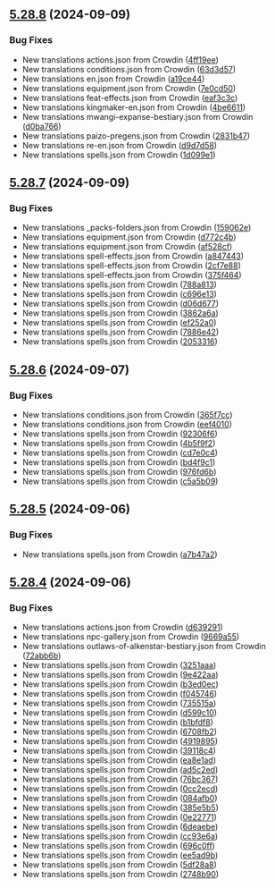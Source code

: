 ## [5.28.8](https://github.com/allnnde/pf2e-esp-translation/compare/v5.28.7...v5.28.8) (2024-09-09)


### Bug Fixes

* New translations actions.json from Crowdin ([4ff19ee](https://github.com/allnnde/pf2e-esp-translation/commit/4ff19eedab75c1454dd105ede4cfc749a4e87c18))
* New translations conditions.json from Crowdin ([63d3d57](https://github.com/allnnde/pf2e-esp-translation/commit/63d3d573e43c08fd9d0ac32b659dfc55bb1071ff))
* New translations en.json from Crowdin ([a19ce44](https://github.com/allnnde/pf2e-esp-translation/commit/a19ce446beb7eb03a5dc0ae788510e490f7904b1))
* New translations equipment.json from Crowdin ([7e0cd50](https://github.com/allnnde/pf2e-esp-translation/commit/7e0cd50f2200cbf06f6bd59ea3aac6d63cd9ee56))
* New translations feat-effects.json from Crowdin ([eaf3c3c](https://github.com/allnnde/pf2e-esp-translation/commit/eaf3c3c27c5c4fee599433ba1f2fae6d7f710d2c))
* New translations kingmaker-en.json from Crowdin ([4be6611](https://github.com/allnnde/pf2e-esp-translation/commit/4be6611617601dfe8d88976a47ab8e549744bcf5))
* New translations mwangi-expanse-bestiary.json from Crowdin ([d0ba766](https://github.com/allnnde/pf2e-esp-translation/commit/d0ba7660eac8391f6edaad3586d2dc710381d9fe))
* New translations paizo-pregens.json from Crowdin ([2831b47](https://github.com/allnnde/pf2e-esp-translation/commit/2831b479654ddd64c2532751a4d306437b917f49))
* New translations re-en.json from Crowdin ([d9d7d58](https://github.com/allnnde/pf2e-esp-translation/commit/d9d7d58b6269e14fb4b3d84b8d03b8c0f28312ff))
* New translations spells.json from Crowdin ([1d099e1](https://github.com/allnnde/pf2e-esp-translation/commit/1d099e1c02a17f2fa2e361370bf51e57d1764495))



## [5.28.7](https://github.com/allnnde/pf2e-esp-translation/compare/v5.28.6...v5.28.7) (2024-09-09)


### Bug Fixes

* New translations _packs-folders.json from Crowdin ([159062e](https://github.com/allnnde/pf2e-esp-translation/commit/159062ee4bb3c6e2a970a826529be407d191073a))
* New translations equipment.json from Crowdin ([d772c4b](https://github.com/allnnde/pf2e-esp-translation/commit/d772c4b80080b78489139b684ad5bdf7bb507771))
* New translations equipment.json from Crowdin ([af528cf](https://github.com/allnnde/pf2e-esp-translation/commit/af528cf8e86eb0e7c171955a425d4a0255f46506))
* New translations spell-effects.json from Crowdin ([a847443](https://github.com/allnnde/pf2e-esp-translation/commit/a847443ee736249a22b63b81c77553b3954bc884))
* New translations spell-effects.json from Crowdin ([2cf7e88](https://github.com/allnnde/pf2e-esp-translation/commit/2cf7e8887289a206eb8450c4dae41b2f808addff))
* New translations spell-effects.json from Crowdin ([375f464](https://github.com/allnnde/pf2e-esp-translation/commit/375f4644147bb6600fb7cc49dfc54a747d680562))
* New translations spells.json from Crowdin ([788a813](https://github.com/allnnde/pf2e-esp-translation/commit/788a81308e2c6976e50b3aba67c0edd9a4cb9dd0))
* New translations spells.json from Crowdin ([c696e13](https://github.com/allnnde/pf2e-esp-translation/commit/c696e1368b9f172327fd0292a12a10606fe68f96))
* New translations spells.json from Crowdin ([d06d677](https://github.com/allnnde/pf2e-esp-translation/commit/d06d677b32eca0561118bb331cdfb8fe00653e8d))
* New translations spells.json from Crowdin ([3862a6a](https://github.com/allnnde/pf2e-esp-translation/commit/3862a6a9c24b483d40a11e8e3ca96c71d0e67422))
* New translations spells.json from Crowdin ([ef252a0](https://github.com/allnnde/pf2e-esp-translation/commit/ef252a0b4cc80fd8dd10040fca896585b5e4535c))
* New translations spells.json from Crowdin ([7886e42](https://github.com/allnnde/pf2e-esp-translation/commit/7886e42212c48ffa0d77a4b73cb3c19183bbb7b9))
* New translations spells.json from Crowdin ([2053316](https://github.com/allnnde/pf2e-esp-translation/commit/20533163766ef803a968bef45654ac22b007c5ed))



## [5.28.6](https://github.com/allnnde/pf2e-esp-translation/compare/v5.28.5...v5.28.6) (2024-09-07)


### Bug Fixes

* New translations conditions.json from Crowdin ([365f7cc](https://github.com/allnnde/pf2e-esp-translation/commit/365f7cc25d70cc4ba4cb9bb7c989ebd873357849))
* New translations conditions.json from Crowdin ([eef4010](https://github.com/allnnde/pf2e-esp-translation/commit/eef4010e0ec39e1cf0a44f712a40357e7fd1295a))
* New translations spells.json from Crowdin ([92306f6](https://github.com/allnnde/pf2e-esp-translation/commit/92306f648eacced53988bddca01d80e652822325))
* New translations spells.json from Crowdin ([4b5f9f2](https://github.com/allnnde/pf2e-esp-translation/commit/4b5f9f24ea97c9988eed24f4b8aa3afe7799772e))
* New translations spells.json from Crowdin ([cd7e0c4](https://github.com/allnnde/pf2e-esp-translation/commit/cd7e0c40a3c4af292a7c4b460e9d4d5e8748a8fa))
* New translations spells.json from Crowdin ([bd4f9c1](https://github.com/allnnde/pf2e-esp-translation/commit/bd4f9c136039874017cf5cdf5df854eb77e83ba7))
* New translations spells.json from Crowdin ([976fd6b](https://github.com/allnnde/pf2e-esp-translation/commit/976fd6be6bbc3547142032592e77e6f7076262f7))
* New translations spells.json from Crowdin ([c5a5b09](https://github.com/allnnde/pf2e-esp-translation/commit/c5a5b097eaf3e9188cce9ec807ed150c50fc72ca))



## [5.28.5](https://github.com/allnnde/pf2e-esp-translation/compare/v5.28.4...v5.28.5) (2024-09-06)


### Bug Fixes

* New translations spells.json from Crowdin ([a7b47a2](https://github.com/allnnde/pf2e-esp-translation/commit/a7b47a22b207fa8851d1ffa505f0d268bcc363c9))



## [5.28.4](https://github.com/allnnde/pf2e-esp-translation/compare/v5.28.3...v5.28.4) (2024-09-06)


### Bug Fixes

* New translations actions.json from Crowdin ([d639291](https://github.com/allnnde/pf2e-esp-translation/commit/d6392912879709e91679ca5137bf32a0a7fd641f))
* New translations npc-gallery.json from Crowdin ([9669a55](https://github.com/allnnde/pf2e-esp-translation/commit/9669a55e3b6bbf0c178c62534358615f896f8a1b))
* New translations outlaws-of-alkenstar-bestiary.json from Crowdin ([72abb6b](https://github.com/allnnde/pf2e-esp-translation/commit/72abb6b7ac343073d4221640e9b5458506f63bec))
* New translations spells.json from Crowdin ([3251aaa](https://github.com/allnnde/pf2e-esp-translation/commit/3251aaab8ae942a81525a5b17035f1410fe363b1))
* New translations spells.json from Crowdin ([9e422aa](https://github.com/allnnde/pf2e-esp-translation/commit/9e422aae6dadf05fb83ad751be4aad6ad0e9da3a))
* New translations spells.json from Crowdin ([b3ed0ec](https://github.com/allnnde/pf2e-esp-translation/commit/b3ed0ecb71a80c6b9c1849589c3726d766afe41f))
* New translations spells.json from Crowdin ([f045746](https://github.com/allnnde/pf2e-esp-translation/commit/f0457464faaa368d9e74b4fd29730db7c1723725))
* New translations spells.json from Crowdin ([735515a](https://github.com/allnnde/pf2e-esp-translation/commit/735515adce35d37eccc8ed3d6993bdc0e6eb4878))
* New translations spells.json from Crowdin ([d599c10](https://github.com/allnnde/pf2e-esp-translation/commit/d599c109ff1cca00aa677965e4325a889ad9785d))
* New translations spells.json from Crowdin ([b1bfdf8](https://github.com/allnnde/pf2e-esp-translation/commit/b1bfdf8802e4a8f7db34dfdcf94953de93bf536a))
* New translations spells.json from Crowdin ([6708fb2](https://github.com/allnnde/pf2e-esp-translation/commit/6708fb28bb132f61f1e45f9d23fd768b3a9e5170))
* New translations spells.json from Crowdin ([4919895](https://github.com/allnnde/pf2e-esp-translation/commit/49198950dc6b5bf06b5219bb5303f08b4e547db6))
* New translations spells.json from Crowdin ([39118c4](https://github.com/allnnde/pf2e-esp-translation/commit/39118c47153ac76fed8e1ac8c8db887a88c85ee9))
* New translations spells.json from Crowdin ([ea8e1ad](https://github.com/allnnde/pf2e-esp-translation/commit/ea8e1ad12083d255803e9b352dad691f3a186c10))
* New translations spells.json from Crowdin ([ad5c2ed](https://github.com/allnnde/pf2e-esp-translation/commit/ad5c2ed14f23a0a09d705b1b4eb857b690f5f3b0))
* New translations spells.json from Crowdin ([76bc367](https://github.com/allnnde/pf2e-esp-translation/commit/76bc3672919e7a4794395ae4c76254a38673f4d0))
* New translations spells.json from Crowdin ([0cc2ecd](https://github.com/allnnde/pf2e-esp-translation/commit/0cc2ecdd39d090c841b2409dd54fe8b999194f9e))
* New translations spells.json from Crowdin ([084afb0](https://github.com/allnnde/pf2e-esp-translation/commit/084afb0e352afe640bb082a1a6b559de306b53e1))
* New translations spells.json from Crowdin ([385e5b5](https://github.com/allnnde/pf2e-esp-translation/commit/385e5b57de8f24ed275c04fe7ead1c45d952970e))
* New translations spells.json from Crowdin ([0e22771](https://github.com/allnnde/pf2e-esp-translation/commit/0e22771a2f893d6112d72601bcf1a9e57ce08a78))
* New translations spells.json from Crowdin ([6deaebe](https://github.com/allnnde/pf2e-esp-translation/commit/6deaebe145c179c4ecaf77e57fa53b0e97f0a4ce))
* New translations spells.json from Crowdin ([cc93e6a](https://github.com/allnnde/pf2e-esp-translation/commit/cc93e6a8f04212972e9974b810eff2ba6cc782a8))
* New translations spells.json from Crowdin ([696c0ff](https://github.com/allnnde/pf2e-esp-translation/commit/696c0ff55a44af36e3150301cf7339fed686997b))
* New translations spells.json from Crowdin ([ee5ad9b](https://github.com/allnnde/pf2e-esp-translation/commit/ee5ad9b950a1ab76a60786aa292e78d4f559b8fb))
* New translations spells.json from Crowdin ([5df28a8](https://github.com/allnnde/pf2e-esp-translation/commit/5df28a89002f8c3f9e75b42b4f82f3063c9538ba))
* New translations spells.json from Crowdin ([2748b90](https://github.com/allnnde/pf2e-esp-translation/commit/2748b909330f0933ccf140ce9bd35e9b6e39789e))



